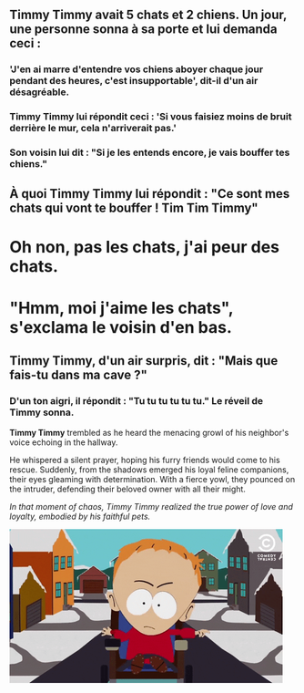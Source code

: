 ## Timmy Timmy avait 5 chats et 2 chiens. Un jour, une personne sonna à sa porte et lui demanda ceci :
### 'J'en ai marre d'entendre vos chiens aboyer chaque jour pendant des heures, c'est insupportable', dit-il d'un air désagréable.
### Timmy Timmy lui répondit ceci : 'Si vous faisiez moins de bruit derrière le mur, cela n'arriverait pas.'

### Son voisin lui dit : "Si je les entends encore, je vais bouffer tes chiens."
## À quoi Timmy Timmy lui répondit : "Ce sont mes chats qui vont te bouffer ! Tim Tim Timmy"
# Oh non, pas les chats, j'ai peur des chats.

# "Hmm, moi j'aime les chats", s'exclama le voisin d'en bas.
## Timmy Timmy, d'un air surpris, dit : "Mais que fais-tu dans ma cave ?"
### D'un ton aigri, il répondit : "Tu tu tu tu tu tu." Le réveil de Timmy sonna.

**Timmy Timmy** trembled as he heard the menacing growl of his neighbor's voice echoing in the hallway.

He whispered a silent prayer, hoping his furry friends would come to his rescue.
Suddenly, from the shadows emerged his loyal feline companions, their eyes gleaming with determination.
With a fierce yowl, they pounced on the intruder, defending their beloved owner with all their might.

*In that moment of chaos, Timmy Timmy realized the true power of love and loyalty, embodied by his faithful pets.*

<img src="assets/timmy.gif"/>
